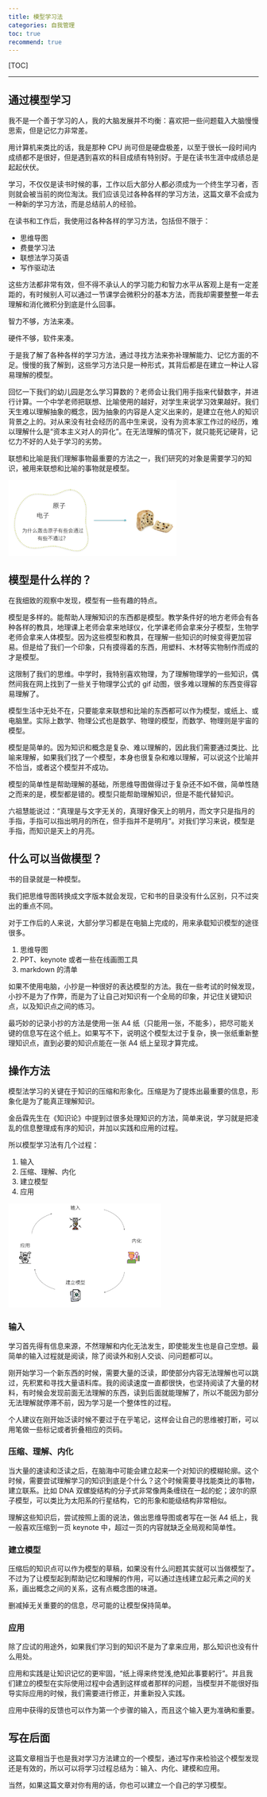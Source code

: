 ```yaml
---
title: 模型学习法
categories: 自我管理
toc: true
recommend: true
---
```




<!--
主题：模型学习法
看点：通过建立模型高效的学习
参考链接：学习方法 https://zhuanlan.zhihu.com/p/21884498
解决问题：怎么有效的学习
-->

[TOC]

-----------



## 通过模型学习

我不是一个善于学习的人，我的大脑发展并不均衡：喜欢把一些问题载入大脑慢慢思索，但是记忆力非常差。

用计算机来类比的话，我是那种 CPU 尚可但是硬盘极差，以至于很长一段时间内成绩都不是很好，但是遇到喜欢的科目成绩有特别好。于是在读书生涯中成绩总是起起伏伏。

学习，不仅仅是读书时候的事，工作以后大部分人都必须成为一个终生学习者，否则就会被当前的岗位淘汰。我们应该见过各种各样的学习方法，这篇文章不会成为一种新的学习方法，而是总结前人的经验。

在读书和工作后，我使用过各种各样的学习方法，包括但不限于：

- 思维导图
- 费曼学习法
- 联想法学习英语
- 写作驱动法

这些方法都非常有效，但不得不承认人的学习能力和智力水平从客观上是有一定差距的，有时候别人可以通过一节课学会微积分的基本方法，而我却需要整整一年去理解和消化微积分到底是什么回事。

智力不够，方法来凑。

硬件不够，软件来凑。

于是我了解了各种各样的学习方法，通过寻找方法来弥补理解能力、记忆方面的不足。慢慢的我了解到，这些学习方法只是一种形式，其背后都是在建立一种让人容易理解的模型。

回忆一下我们的幼儿园是怎么学习算数的？老师会让我们用手指来代替数字，并进行计算。一个中学老师把联想、比喻使用的越好，对学生来说学习效果越好。我们天生难以理解抽象的概念，因为抽象的内容是人定义出来的，是建立在他人的知识背景之上的。对从来没有社会经历的高中生来说，没有为资本家工作过的经历，难以理解什么是“资本主义对人的异化”。在无法理解的情况下，就只能死记硬背，记忆力不好的人处于学习的劣势。

联想和比喻是我们理解事物最重要的方法之一，我们研究的对象是需要学习的知识，被用来联想和比喻的事物就是模型。





<img src="study-with-model/image-20200920161559602.png" alt="image-20200920161559602" style="zoom:33%;" />





## 模型是什么样的？

在我细致的观察中发现，模型有一些有趣的特点。

模型是多样的。能帮助人理解知识的东西都是模型。教学条件好的地方老师会有各种各样的教具，地理课上老师会拿来地球仪，化学课老师会拿来分子模型，生物学老师会拿来人体模型。因为这些模型和教具，在理解一些知识的时候变得更加容易。但是给了我们一个印象，只有摸得着的东西，用塑料、木材等实物制作而成的才是模型。

这限制了我们的思维。中学时，我特别喜欢物理，为了理解物理学的一些知识，偶然间我在网上找到了一些关于物理学公式的 gif 动图，很多难以理解的东西变得容易理解了。

模型生活中无处不在，只要能拿来联想和比喻的东西都可以作为模型，或纸上、或电脑里。实际上数学、物理公式也是数学、物理的模型，而数学、物理则是宇宙的模型。

模型是简单的。因为知识和概念是复杂、难以理解的，因此我们需要通过类比、比喻来理解，如果我们找了一个模型，本身也很复杂和难以理解，可以说这个比喻并不恰当，或者这个模型并不成功。

模型的简单性是帮助理解的基础，所思维导图做得过于复杂还不如不做，简单性随之而来的是，模型都是错的。模型只能帮助理解知识，但是不能代替知识。

六祖慧能说过：“真理是与文字无关的，真理好像天上的明月，而文字只是指月的手指，手指可以指出明月的所在，但手指并不是明月”。对我们学习来说，模型是手指，而知识是天上的月亮。



## 什么可以当做模型？

书的目录就是一种模型。

我们把思维导图转换成文字版本就会发现，它和书的目录没有什么区别，只不过突出的重点不同。

对于工作后的人来说，大部分学习都是在电脑上完成的，用来承载知识模型的途径很多。

1. 思维导图
2. PPT、keynote 或者一些在线画图工具
3. markdown 的清单

如果不使用电脑，小抄是一种很好的表达模型的方法。我在一些考试的时候发现，小抄不是为了作弊，而是为了让自己对知识有一个全局的印象，并记住关键知识点，以及知识点之间的练习。

最巧妙的记录小抄的方法是使用一张 A4 纸（只能用一张，不能多），把尽可能关键的信息写在这个纸上。如果写不下，说明这个模型太过于复杂，换一张纸重新整理知识点，直到必要的知识点能在一张 A4 纸上呈现才算完成。



## 操作方法

模型法学习的关键在于知识的压缩和形象化。压缩是为了提炼出最重要的信息，形象化是为了能真正理解知识。

金岳霖先生在《知识论》中提到过很多处理知识的方法，简单来说，学习就是把凌乱的信息整理成有序的知识，并加以实践和应用的过程。

所以模型学习法有几个过程：

1. 输入
2. 压缩、理解、内化
3. 建立模型
4. 应用

<img src="study-with-model/image-20200920162240605.png" alt="image-20200920162240605" style="zoom:30%;" />

### 输入

学习首先得有信息来源，不然理解和内化无法发生，即使能发生也是自己空想。最简单的输入过程就是阅读，除了阅读外和别人交谈、问问题都可以。

刚开始学习一个新东西的时候，需要大量的泛读，即使部分内容无法理解也可以跳过，先积累和寻找大量语料库。我的阅读速度一直都很快，也坚持阅读了大量的材料，有时候会发现前面无法理解的东西，读到后面就能理解了，所以不能因为部分无法理解就停滞不前，因为学习是一个整体性的过程。

个人建议在刚开始泛读时候不要过于在乎笔记，这样会让自己的思维被打断，可以用笔做一些标记或者折叠相应的页码。

### 压缩、理解、内化

当大量的速读和泛读之后，在脑海中可能会建立起来一个对知识的模糊轮廓。这个时候，需要尝试理解学习的知识到底是个什么？这个时候需要寻找能类比的事物，建立联系。比如 DNA 双螺旋结构的分子式非常像两条缠绕在一起的蛇；波尔的原子模型，可以类比为太阳系的行星结构，它的形象和能级结构非常相似。

理解这些知识后，尝试按照上面的说法，做出思维导图或者写在一张 A4 纸上，我一般喜欢压缩到一页 keynote 中，超过一页的内容就缺乏全局观和简单性。

### 建立模型

压缩后的知识点可以作为模型的草稿，如果没有什么问题其实就可以当做模型了。不过为了让模型起到帮助记忆和理解的作用，可以通过连线建立起元素之间的关系，画出概念之间的关系，这有点概念图的味道。

删减掉无关重要的的信息，尽可能的让模型保持简单。

### 应用

除了应试的用途外，如果我们学习到的知识不是为了拿来应用，那么知识也没有什么用处。

应用和实践是让知识记忆的更牢固，“纸上得来终觉浅,绝知此事要躬行”。并且我们建立的模型在实际使用过程中会遇到这样或者那样的问题，当模型并不能很好指导实际应用的时候，我们需要进行修正，并重新投入实践。

应用中获得的反馈也可以作为第一个步骤的输入，而且这个输入更为准确和重要。

## 写在后面

这篇文章相当于也是我对学习方法建立的一个模型，通过写作来检验这个模型发现还是有效的，所以可以将学习过程总结为：输入、内化、建模和应用。

当然，如果这篇文章对你有用的话，你也可以建立一个自己的学习模型。

